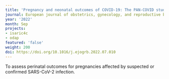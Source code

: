 ```yaml
---
title: 'Pregnancy and neonatal outcomes of COVID-19: The PAN-COVID study.'
journal: European journal of obstetrics, gynecology, and reproductive biology
year: '2022'
month: Sep
projects:
- isaric4c
- odap
featured: 'false'
weight: 200
doi: https://doi.org/10.1016/j.ejogrb.2022.07.010
---
```


To assess perinatal outcomes for pregnancies affected by suspected or confirmed SARS-CoV-2 infection.